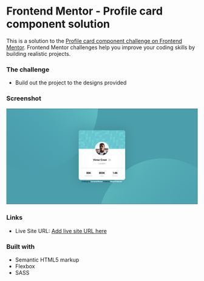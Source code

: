 # Frontend Mentor - Profile card component solution

This is a solution to the [Profile card component challenge on Frontend Mentor](https://www.frontendmentor.io/challenges/profile-card-component-cfArpWshJ). Frontend Mentor challenges help you improve your coding skills by building realistic projects.

### The challenge

- Build out the project to the designs provided

### Screenshot

![](./solution_ss.png)

### Links

- Live Site URL: [Add live site URL here](https://your-live-site-url.com)

### Built with

- Semantic HTML5 markup
- Flexbox
- SASS
